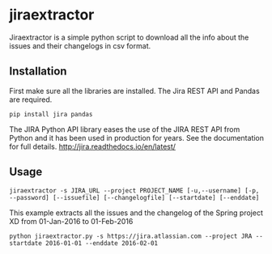 # jiraextractor
Jiraextractor is a simple python script to download all the info about the issues and their changelogs in csv format. 

## Installation

First make sure all the libraries are installed. The Jira REST API and Pandas are required.

   `pip install jira pandas`
   
The JIRA Python API library eases the use of the JIRA REST API from Python and it has been used in production for years. See the documentation for full details. http://jira.readthedocs.io/en/latest/

## Usage

`jiraextractor -s JIRA_URL --project PROJECT_NAME [-u,--username] [-p, --password] [--issuefile] [--changelogfile] [--startdate] [--enddate]`

This example extracts all the issues and the changelog of the Spring project XD from 01-Jan-2016 to 01-Feb-2016

`python jiraextractor.py -s https://jira.atlassian.com --project JRA --startdate 2016-01-01 --enddate 2016-02-01`
